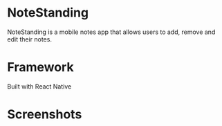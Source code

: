 # NoteStanding
NoteStanding is a mobile notes app that allows users to add, remove and edit their notes.

# Framework
Built with React Native

# Screenshots

